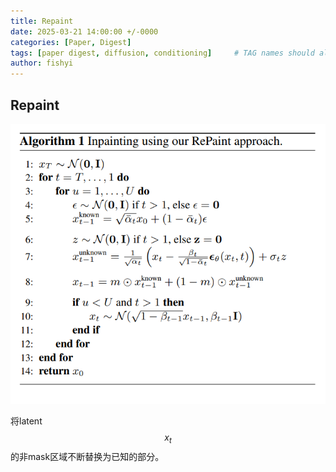 ```yaml
---
title: Repaint
date: 2025-03-21 14:00:00 +/-0000
categories: [Paper, Digest]
tags: [paper digest, diffusion, conditioning]     # TAG names should always be lowercase
author: fishyi
---
```


## Repaint

![algorithm](/assets/post/repaint/algorithm.png)

将latent$$x_t$$的非mask区域不断替换为已知的部分。
